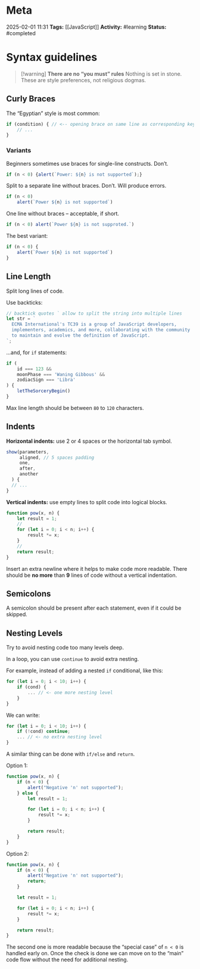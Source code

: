 # Meta
2025-02-01 11:31
**Tags:** [[JavaScript]]
**Activity:** #learning 
**Status:** #completed 

# Syntax guidelines
> [!warning] **There are no “you must” rules**
> Nothing is set in stone. These are style preferences, not religious dogmas.

## Curly Braces
The “Egyptian” style is most common:
```JavaScript title:example.js
if (condition) { // <-- opening brace on same line as corresponding keyword
	// ...
}
```

### Variants
Beginners sometimes use braces for single-line constructs. Don’t.
```JavaScript title:example.js
if (n < 0) {alert(`Power: ${n} is not supported`);}
```

Split to a separate line without braces. Don’t. Will produce errors.
```JavaScript title:example.js
if (n < 0)
	alert(`Power ${n} is not supported`)
```

One line without braces – acceptable, if short.
```JavaScript title:example.js
if (n < 0) alert(`Power ${n} is not supproted.`)
```

The best variant:
```JavaScript title:example.js
if (n < 0) {
	alert(`Power ${n} is not supported`)
}
```

## Line Length
Split long lines of code.

Use backticks:
```JavaScript title:example.js
// backtick quotes ` allow to split the string into multiple lines
let str = `
  ECMA International's TC39 is a group of JavaScript developers,
  implementers, academics, and more, collaborating with the community
  to maintain and evolve the definition of JavaScript.
`;
```

…and, for `if` statements:
```JavaScript title:example.js
if (
	id === 123 &&
	moonPhase === 'Waning Gibbous' &&
	zodiacSign === 'Libra'
) {
	letTheSorceryBegin()
}
```

Max line length should be between `80` to `120` characters.

## Indents
**Horizontal indents:** use 2 or 4 spaces or the horizontal tab symbol.
```JavaScript title:example.js
show(parameters,
     aligned, // 5 spaces padding
     one,
     after,
     another
  ) {
  // ...
} 
```

**Vertical indents:** use empty lines to split code into logical blocks.
```JavaScript title:example.js
function pow(x, n) {
	let result = 1;
	//
	for (let i = 0; i < n; i++) {
		result *= x;
	}
	//
	return result;
}
```

Insert an extra newline where it helps to make code more readable. There should be **no more** than **9** lines of code without a vertical indentation.

## Semicolons
A semicolon should be present after each statement, even if it could be skipped.

## Nesting Levels
Try to avoid nesting code too many levels deep.

In a loop, you can use `continue` to avoid extra nesting.

For example, instead of adding a nested `if` conditional, like this:
```JavaScript title:example.js
for (let i = 0; i < 10; i++) {
	if (cond) {
		... // <- one more nesting level
	}
}
```

We can write:
```JavaScript title:example.js
for (let i = 0; i < 10; i++) {
	if (!cond) continue;
	... // <- no extra nesting level
}
```

A similar thing can be done with `if/else` and `return`.

Option 1:
```JavaScript title:example.js
function pow(x, n) {
	if (n < 0) {
		alert("Negative 'n' not supported");
	} else {
		let result = 1;

		for (let i = 0; i < n; i++) {
			result *= x;
		}

		return result;
	}
}
```

Option 2:
```JavaScript title:example.js
function pow(x, n) {
	if (n < 0) {
		alert("Negative 'n' not supported");
		return;
	}

	let result = 1;

	for (let i = 0; i < n; i++) {
		result *= x;
	}

	return result;
}
```

The second one is more readable because the “special case” of `n < 0` is handled early on. Once the check is done we can move on to the “main” code flow without the need for additional nesting.
